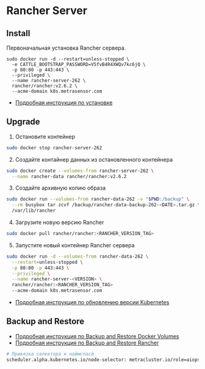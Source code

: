 # Rancher Server

## Install

Первоначальная установка Rancher сервера.

```
sudo docker run -d --restart=unless-stopped \
  -e CATTLE_BOOTSTRAP_PASSWORD=V5fvB4R4XWQv7kc6jQ \
  -p 80:80 -p 443:443 \
  --privileged \
  --name rancher-server-262 \
  rancher/rancher:v2.6.2 \
  --acme-domain k8s.metrasensor.com
```

- [Подробная инструкция по установке](https://habr.com/ru/post/562588/)

## Upgrade

1. Остановите контейнер

```bash
sudo docker stop rancher-server-262
```

2. Создайте контайнер данных из остановленного контейнера

```bash
sudo docker create --volumes-from rancher-server-262 \
  --name rancher-data rancher/rancher:v2.6.2
```

3. Создайте архивную копию образа

```bash
sudo docker run --volumes-from rancher-data-262 -v "$PWD:/backup" \
  --rm busybox tar zcvf /backup/rancher-data-backup-262-<DATE>.tar.gz \
  /var/lib/rancher
```

4. Загрузите новую версию Rancher

```bash
sudo docker pull rancher/rancher:<RANCHER_VERSION_TAG>
```

5. Запустите новый контейнер Rancher сервера

```bash
sudo docker run -d --volumes-from rancher-data-262 \
  --restart=unless-stopped \
  -p 80:80 -p 443:443 \
  --privileged \
  --name rancher-server-<VERSION> \
  rancher/rancher:<RANCHER_VERSION_TAG>
  --acme-domain k8s.metrasensor.com
```

- [Подробная инструкция по обновлению версии Kubernetes](https://rancher.com/docs/rancher/v2.5/en/cluster-admin/upgrading-kubernetes/)

## Backup and Restore

- [Подробная инструкция по Backup and Restore Docker Volumes](https://docs.docker.com/storage/volumes/#backup-restore-or-migrate-data-volumes)
- [Подробная инструкция по Backup and Restore Rancher](https://rancher.com/docs/rancher/v2.5/en/backups/)


```bash
# Привязка селектора к наймспасй
scheduler.alpha.kubernetes.io/node-selector: metracluster.io/role=aiops
```